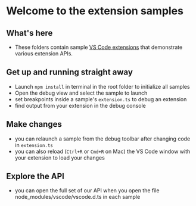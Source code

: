 # Welcome to the extension samples

## What's here
* These folders contain sample [VS Code extensions](https://code.visualstudio.com/docs/extensions/overview) that demonstrate various extension APIs.

## Get up and running straight away 
* Launch `npm install` in terminal in the root folder to initialize all samples
* Open the debug view and select the sample to launch
* set breakpoints inside a sample's `extension.ts` to debug an extension
* find output from your extension in the debug console

## Make changes
* you can relaunch a sample from the debug toolbar after changing code in `extension.ts`
* you can also reload (`Ctrl+R` or `Cmd+R` on Mac) the VS Code window with your extension to load your changes

## Explore the API
* you can open the full set of our API when you open the file node_modules/vscode/vscode.d.ts in each
sample